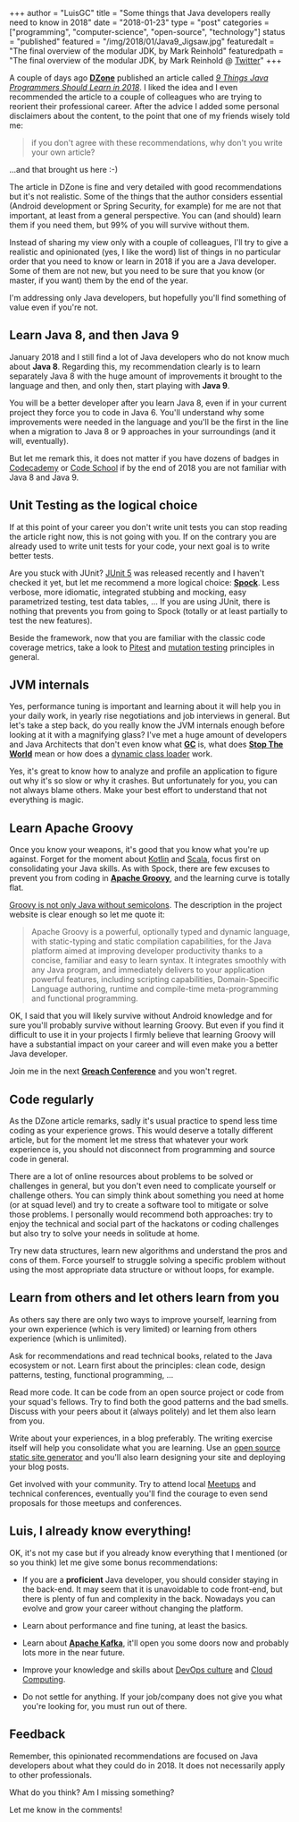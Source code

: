 +++
author = "LuisGC"
title = "Some things that Java developers really need to know in 2018"
date = "2018-01-23"
type = "post"
categories = ["programming", "computer-science", "open-source", "technology"]
status = "published"
featured = "/img/2018/01/Java9_Jigsaw.jpg"
featuredalt = "The final overview of the modular JDK, by Mark Reinhold"
featuredpath = "The final overview of the modular JDK, by Mark Reinhold @ <a href='https://twitter.com/mreinhold/status/882644292036026368'>Twitter</a>"
+++


A couple of days ago [**DZone**](https://dzone.com) published an article called [_9 Things Java Programmers Should Learn in 2018_](https://dzone.com/articles/5-things-java-programmer-should-learn-in-2018). I liked the idea and I even recommended the article to a couple of colleagues who are trying to reorient their professional career. After the advice I added some personal disclaimers about the content, to the point that one of my friends wisely told me:

<blockquote>
if you don't agree with these recommendations, why don't you write your own article?
<br />
</blockquote>

...and that brought us here :-)

The article in DZone is fine and very detailed with good recommendations but it's not realistic. Some of the things that the author considers essential (Android development or Spring Security, for example) for me are not that important, at least from a general perspective. You can (and should) learn them if you need them, but 99% of you will survive without them.

Instead of sharing my view only with a couple of colleagues, I'll try to give a realistic and opinionated (yes, I like the word) list of things in no particular order that you need to know or learn in 2018 if you are a Java developer. Some of them are not new, but you need to be sure that you know (or master, if you want) them by the end of the year.

I'm addressing only Java developers, but hopefully you'll find something of value even if you're not.

## Learn Java 8, and then Java 9

January 2018 and I still find a lot of Java developers who do not know much about **Java 8**. Regarding this, my recommendation clearly is to learn separately Java 8 with the huge amount of improvements it brought to the language and then, and only then, start playing with **Java 9**.

You will be a better developer after you learn Java 8, even if in your current project they force you to code in Java 6. You'll understand why some improvements were needed in the language and you'll be the first in the line when a migration to Java 8 or 9 approaches in your surroundings (and it will, eventually).

But let me remark this, it does not matter if you have dozens of badges in [Codecademy](https://www.codecademy.com/) or [Code School](https://www.codeschool.com/) if by the end of 2018 you are not familiar with Java 8 and Java 9.

## Unit Testing as the logical choice

If at this point of your career you don't write unit tests you can stop reading the article right now, this is not going with you. If on the contrary you are already used to write unit tests for your code, your next goal is to write better tests.

Are you stuck with JUnit? [JUnit 5](http://junit.org/junit5/) was released recently and I haven't checked it yet, but let me recommend a more logical choice: [**Spock**](http://spockframework.org/). Less verbose, more idiomatic, integrated stubbing and mocking, easy parametrized testing, test data tables, ... If you are using JUnit, there is nothing that prevents you from going to Spock (totally or at least partially to test the new features).

Beside the framework, now that you are familiar with the classic code coverage metrics, take a look to [Pitest](http://pitest.org/) and [mutation testing](https://en.wikipedia.org/wiki/Mutation_testing) principles in general.

## JVM internals

Yes, performance tuning is important and learning about it will help you in your daily work, in yearly rise negotiations and job interviews in general. But let's take a step back, do you really know the JVM internals enough before looking at it with a magnifying glass? I've met a huge amount of developers and Java Architects that don't even know what [**GC**](https://tinyurl.com/d77yltz) is, what does [**Stop The World**](https://en.wikipedia.org/wiki/Stop-the-world) mean or how does a [dynamic class loader](https://en.wikipedia.org/wiki/Java_Classloader) work.

Yes, it's great to know how to analyze and profile an application to figure out why it's so slow or why it crashes. But unfortunately for you, you can not always blame others. Make your best effort to understand that not everything is magic.

## Learn Apache Groovy

Once you know your weapons, it's good that you know what you're up against. Forget for the moment about [Kotlin](https://kotlinlang.org/) and [Scala](http://www.scala-lang.org/), focus first on consolidating your Java skills. As with Spock, there are few excuses to prevent you from coding in [**Apache Groovy**](http://www.groovy-lang.org/), and the learning curve is totally flat.

[Groovy is not only Java without semicolons](https://www.youtube.com/watch?v=SGpJafTYwOQ). The description in the project website is clear enough so let me quote it:

<blockquote>Apache Groovy is a powerful, optionally typed and dynamic language, with static-typing and static compilation capabilities, for the Java platform aimed at improving developer productivity thanks to a concise, familiar and easy to learn syntax. It integrates smoothly with any Java program, and immediately delivers to your application powerful features, including scripting capabilities, Domain-Specific Language authoring, runtime and compile-time meta-programming and functional programming.</blockquote>

OK, I said that you will likely survive without Android knowledge and for sure you'll probably survive without learning Groovy. But even if you find it difficult to use it in your projects I firmly believe that learning Groovy will have a substantial impact on your career and will even make you a better Java developer.

Join me in the next [**Greach Conference**](http://2018.greachconf.com/) and you won't regret.

## Code regularly

As the DZone article remarks, sadly it's usual practice to spend less time coding as your experience grows. This would deserve a totally different article, but for the moment let me stress that whatever your work experience is, you should not disconnect from programming and source code in general.

There are a lot of online resources about problems to be solved or challenges in general, but you don't even need to complicate yourself or challenge others. You can simply think about something you need at home (or at squad level) and try to create a software tool to mitigate or solve those problems. I personally would recommend both approaches: try to enjoy the technical and social part of the hackatons or coding challenges but also try to solve your needs in solitude at home.

Try new data structures, learn new algorithms and understand the pros and cons of them. Force yourself to struggle solving a specific problem without using the most appropriate data structure or without loops, for example.

## Learn from others and let others learn from you

As others say there are only two ways to improve yourself, learning from your own experience (which is very limited) or learning from others experience (which is unlimited).

Ask for recommendations and read technical books, related to the Java ecosystem or not. Learn first about the principles: clean code, design patterns, testing, functional programming, ...

Read more code. It can be code from an open source project or code from your squad's fellows. Try to find both the good patterns and the bad smells. Discuss with your peers about it (always politely) and let them also learn from you.

Write about your experiences, in a blog preferably. The writing exercise itself will help you consolidate what you are learning. Use an [open source static site generator](https://www.staticgen.com/) and you'll also learn designing your site and deploying your blog posts.

Get involved with your community. Try to attend local [Meetups](https://www.meetup.com/) and technical conferences, eventually you'll find the courage to even send proposals for those meetups and conferences.

## Luis, I already know everything!

OK, it's not my case but if you already know everything that I mentioned (or so you think) let me give some bonus recommendations:

* If you are a **proficient** Java developer, you should consider staying in the back-end. It may seem that it is unavoidable to code front-end, but there is plenty of fun and complexity in the back. Nowadays you can evolve and grow your career without changing the platform.

* Learn about performance and fine tuning, at least the basics.

* Learn about [**Apache Kafka**](https://kafka.apache.org/), it'll open you some doors now and probably lots more in the near future.

* Improve your knowledge and skills about [DevOps culture](https://en.wikipedia.org/wiki/DevOps) and [Cloud Computing](https://en.wikipedia.org/wiki/Cloud_computing).

* Do not settle for anything. If your job/company does not give you what you're looking for, you must run out of there.

## Feedback

Remember, this opinionated recommendations are focused on Java developers about what they could do in 2018. It does not necessarily apply to other professionals.

What do you think? Am I missing something?

Let me know in the comments!
